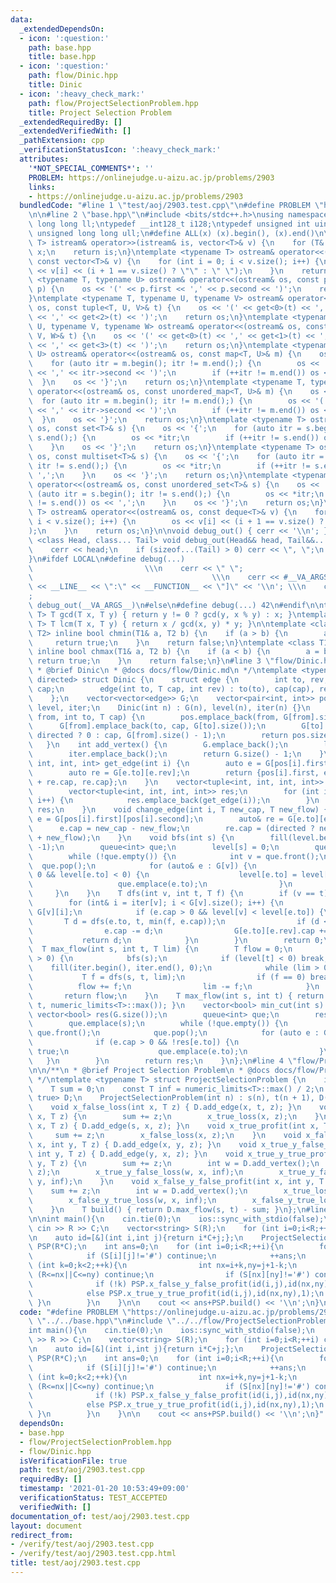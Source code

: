 ```yaml
---
data:
  _extendedDependsOn:
  - icon: ':question:'
    path: base.hpp
    title: base.hpp
  - icon: ':question:'
    path: flow/Dinic.hpp
    title: Dinic
  - icon: ':heavy_check_mark:'
    path: flow/ProjectSelectionProblem.hpp
    title: Project Selection Problem
  _extendedRequiredBy: []
  _extendedVerifiedWith: []
  _pathExtension: cpp
  _verificationStatusIcon: ':heavy_check_mark:'
  attributes:
    '*NOT_SPECIAL_COMMENTS*': ''
    PROBLEM: https://onlinejudge.u-aizu.ac.jp/problems/2903
    links:
    - https://onlinejudge.u-aizu.ac.jp/problems/2903
  bundledCode: "#line 1 \"test/aoj/2903.test.cpp\"\n#define PROBLEM \"https://onlinejudge.u-aizu.ac.jp/problems/2903\"\
    \n\n#line 2 \"base.hpp\"\n#include <bits/stdc++.h>\nusing namespace std;\ntypedef\
    \ long long ll;\ntypedef __int128_t i128;\ntypedef unsigned int uint;\ntypedef\
    \ unsigned long long ull;\n#define ALL(x) (x).begin(), (x).end()\n\ntemplate <typename\
    \ T> istream& operator>>(istream& is, vector<T>& v) {\n    for (T& x : v) is >>\
    \ x;\n    return is;\n}\ntemplate <typename T> ostream& operator<<(ostream& os,\
    \ const vector<T>& v) {\n    for (int i = 0; i < v.size(); i++) {\n        os\
    \ << v[i] << (i + 1 == v.size() ? \"\" : \" \");\n    }\n    return os;\n}\ntemplate\
    \ <typename T, typename U> ostream& operator<<(ostream& os, const pair<T, U>&\
    \ p) {\n    os << '(' << p.first << ',' << p.second << ')';\n    return os;\n\
    }\ntemplate <typename T, typename U, typename V> ostream& operator<<(ostream&\
    \ os, const tuple<T, U, V>& t) {\n    os << '(' << get<0>(t) << ',' << get<1>(t)\
    \ << ',' << get<2>(t) << ')';\n    return os;\n}\ntemplate <typename T, typename\
    \ U, typename V, typename W> ostream& operator<<(ostream& os, const tuple<T, U,\
    \ V, W>& t) {\n    os << '(' << get<0>(t) << ',' << get<1>(t) << ',' << get<2>(t)\
    \ << ',' << get<3>(t) << ')';\n    return os;\n}\ntemplate <typename T, typename\
    \ U> ostream& operator<<(ostream& os, const map<T, U>& m) {\n    os << '{';\n\
    \    for (auto itr = m.begin(); itr != m.end();) {\n        os << '(' << itr->first\
    \ << ',' << itr->second << ')';\n        if (++itr != m.end()) os << ',';\n  \
    \  }\n    os << '}';\n    return os;\n}\ntemplate <typename T, typename U> ostream&\
    \ operator<<(ostream& os, const unordered_map<T, U>& m) {\n    os << '{';\n  \
    \  for (auto itr = m.begin(); itr != m.end();) {\n        os << '(' << itr->first\
    \ << ',' << itr->second << ')';\n        if (++itr != m.end()) os << ',';\n  \
    \  }\n    os << '}';\n    return os;\n}\ntemplate <typename T> ostream& operator<<(ostream&\
    \ os, const set<T>& s) {\n    os << '{';\n    for (auto itr = s.begin(); itr !=\
    \ s.end();) {\n        os << *itr;\n        if (++itr != s.end()) os << ',';\n\
    \    }\n    os << '}';\n    return os;\n}\ntemplate <typename T> ostream& operator<<(ostream&\
    \ os, const multiset<T>& s) {\n    os << '{';\n    for (auto itr = s.begin();\
    \ itr != s.end();) {\n        os << *itr;\n        if (++itr != s.end()) os <<\
    \ ',';\n    }\n    os << '}';\n    return os;\n}\ntemplate <typename T> ostream&\
    \ operator<<(ostream& os, const unordered_set<T>& s) {\n    os << '{';\n    for\
    \ (auto itr = s.begin(); itr != s.end();) {\n        os << *itr;\n        if (++itr\
    \ != s.end()) os << ',';\n    }\n    os << '}';\n    return os;\n}\ntemplate <typename\
    \ T> ostream& operator<<(ostream& os, const deque<T>& v) {\n    for (int i = 0;\
    \ i < v.size(); i++) {\n        os << v[i] << (i + 1 == v.size() ? \"\" : \" \"\
    );\n    }\n    return os;\n}\n\nvoid debug_out() { cerr << '\\n'; }\ntemplate\
    \ <class Head, class... Tail> void debug_out(Head&& head, Tail&&... tail) {\n\
    \    cerr << head;\n    if (sizeof...(Tail) > 0) cerr << \", \";\n    debug_out(move(tail)...);\n\
    }\n#ifdef LOCAL\n#define debug(...)                                          \
    \                         \\\n    cerr << \" \";                             \
    \                                        \\\n    cerr << #__VA_ARGS__ << \" :[\"\
    \ << __LINE__ << \":\" << __FUNCTION__ << \"]\" << '\\n'; \\\n    cerr << \" \"\
    ;                                                                     \\\n   \
    \ debug_out(__VA_ARGS__)\n#else\n#define debug(...) 42\n#endif\n\ntemplate <typename\
    \ T> T gcd(T x, T y) { return y != 0 ? gcd(y, x % y) : x; }\ntemplate <typename\
    \ T> T lcm(T x, T y) { return x / gcd(x, y) * y; }\n\ntemplate <class T1, class\
    \ T2> inline bool chmin(T1& a, T2 b) {\n    if (a > b) {\n        a = b;\n   \
    \     return true;\n    }\n    return false;\n}\ntemplate <class T1, class T2>\
    \ inline bool chmax(T1& a, T2 b) {\n    if (a < b) {\n        a = b;\n       \
    \ return true;\n    }\n    return false;\n}\n#line 3 \"flow/Dinic.hpp\"\n\n/**\n\
    \ * @brief Dinic\n * @docs docs/flow/Dinic.md\n */\ntemplate <typename T, bool\
    \ directed> struct Dinic {\n    struct edge {\n        int to, rev;\n        T\
    \ cap;\n        edge(int to, T cap, int rev) : to(to), cap(cap), rev(rev) {}\n\
    \    };\n    vector<vector<edge>> G;\n    vector<pair<int, int>> pos;\n    vector<int>\
    \ level, iter;\n    Dinic(int n) : G(n), level(n), iter(n) {}\n    int add_edge(int\
    \ from, int to, T cap) {\n        pos.emplace_back(from, G[from].size());\n  \
    \      G[from].emplace_back(to, cap, G[to].size());\n        G[to].emplace_back(from,\
    \ directed ? 0 : cap, G[from].size() - 1);\n        return pos.size() - 1;\n \
    \   }\n    int add_vertex() {\n        G.emplace_back();\n        level.emplace_back();\n\
    \        iter.emplace_back();\n        return G.size() - 1;\n    }\n    tuple<int,\
    \ int, int, int> get_edge(int i) {\n        auto e = G[pos[i].first][pos[i].second];\n\
    \        auto re = G[e.to][e.rev];\n        return {pos[i].first, e.to, e.cap\
    \ + re.cap, re.cap};\n    }\n    vector<tuple<int, int, int, int>> edges() {\n\
    \        vector<tuple<int, int, int, int>> res;\n        for (int i = 0; i < pos.size();\
    \ i++) {\n            res.emplace_back(get_edge(i));\n        }\n        return\
    \ res;\n    }\n    void change_edge(int i, T new_cap, T new_flow) {\n        auto&\
    \ e = G[pos[i].first][pos[i].second];\n        auto& re = G[e.to][e.rev];\n  \
    \      e.cap = new_cap - new_flow;\n        re.cap = (directed ? new_flow : new_cap\
    \ + new_flow);\n    }\n    void bfs(int s) {\n        fill(level.begin(), level.end(),\
    \ -1);\n        queue<int> que;\n        level[s] = 0;\n        que.emplace(s);\n\
    \        while (!que.empty()) {\n            int v = que.front();\n          \
    \  que.pop();\n            for (auto& e : G[v]) {\n                if (e.cap >\
    \ 0 && level[e.to] < 0) {\n                    level[e.to] = level[v] + 1;\n \
    \                   que.emplace(e.to);\n                }\n            }\n   \
    \     }\n    }\n    T dfs(int v, int t, T f) {\n        if (v == t) return f;\n\
    \        for (int& i = iter[v]; i < G[v].size(); i++) {\n            auto& e =\
    \ G[v][i];\n            if (e.cap > 0 && level[v] < level[e.to]) {\n         \
    \       T d = dfs(e.to, t, min(f, e.cap));\n                if (d <= 0) continue;\n\
    \                e.cap -= d;\n                G[e.to][e.rev].cap += d;\n     \
    \           return d;\n            }\n        }\n        return 0;\n    }\n  \
    \  T max_flow(int s, int t, T lim) {\n        T flow = 0;\n        while (lim\
    \ > 0) {\n            bfs(s);\n            if (level[t] < 0) break;\n        \
    \    fill(iter.begin(), iter.end(), 0);\n            while (lim > 0) {\n     \
    \           T f = dfs(s, t, lim);\n                if (f == 0) break;\n      \
    \          flow += f;\n                lim -= f;\n            }\n        }\n \
    \       return flow;\n    }\n    T max_flow(int s, int t) { return max_flow(s,\
    \ t, numeric_limits<T>::max()); }\n    vector<bool> min_cut(int s) {\n       \
    \ vector<bool> res(G.size());\n        queue<int> que;\n        res[s] = true;\n\
    \        que.emplace(s);\n        while (!que.empty()) {\n            int v =\
    \ que.front();\n            que.pop();\n            for (auto e : G[v]) {\n  \
    \              if (e.cap > 0 && !res[e.to]) {\n                    res[e.to] =\
    \ true;\n                    que.emplace(e.to);\n                }\n         \
    \   }\n        }\n        return res;\n    }\n};\n#line 4 \"flow/ProjectSelectionProblem.hpp\"\
    \n\n/**\n * @brief Project Selection Problem\n * @docs docs/flow/ProjectSelectionProblem.md\n\
    \ */\ntemplate <typename T> struct ProjectSelectionProblem {\n    int s, t;\n\
    \    T sum = 0;\n    const T inf = numeric_limits<T>::max() / 2;\n    Dinic<T,\
    \ true> D;\n    ProjectSelectionProblem(int n) : s(n), t(n + 1), D(n + 2) {}\n\
    \    void x_false_loss(int x, T z) { D.add_edge(x, t, z); }\n    void x_false_profit(int\
    \ x, T z) {\n        sum += z;\n        x_true_loss(x, z);\n    }\n    void x_true_loss(int\
    \ x, T z) { D.add_edge(s, x, z); }\n    void x_true_profit(int x, T z) {\n   \
    \     sum += z;\n        x_false_loss(x, z);\n    }\n    void x_false_y_true_loss(int\
    \ x, int y, T z) { D.add_edge(x, y, z); }\n    void x_true_y_false_loss(int x,\
    \ int y, T z) { D.add_edge(y, x, z); }\n    void x_true_y_true_profit(int x, int\
    \ y, T z) {\n        sum += z;\n        int w = D.add_vertex();\n        x_false_loss(w,\
    \ z);\n        x_true_y_false_loss(w, x, inf);\n        x_true_y_false_loss(w,\
    \ y, inf);\n    }\n    void x_false_y_false_profit(int x, int y, T z) {\n    \
    \    sum += z;\n        int w = D.add_vertex();\n        x_true_loss(w, z);\n\
    \        x_false_y_true_loss(w, x, inf);\n        x_false_y_true_loss(w, y, inf);\n\
    \    }\n    T build() { return D.max_flow(s, t) - sum; }\n};\n#line 5 \"test/aoj/2903.test.cpp\"\
    \n\nint main(){\n    cin.tie(0);\n    ios::sync_with_stdio(false);\n    int R,C;\
    \ cin >> R >> C;\n    vector<string> S(R);\n    for (int i=0;i<R;++i) cin >> S[i];\n\
    \n    auto id=[&](int i,int j){return i*C+j;};\n    ProjectSelectionProblem<int>\
    \ PSP(R*C);\n    int ans=0;\n    for (int i=0;i<R;++i){\n        for (int j=0;j<C;++j){\n\
    \            if (S[i][j]!='#') continue;\n            ++ans;\n            for\
    \ (int k=0;k<2;++k){\n                int nx=i+k,ny=j+1-k;\n                if\
    \ (R<=nx||C<=ny) continue;\n                if (S[nx][ny]!='#') continue;\n  \
    \              if (!k) PSP.x_false_y_false_profit(id(i,j),id(nx,ny),1);\n    \
    \            else PSP.x_true_y_true_profit(id(i,j),id(nx,ny),1);\n           \
    \ }\n        }\n    }\n\n    cout << ans+PSP.build() << '\\n';\n}\n"
  code: "#define PROBLEM \"https://onlinejudge.u-aizu.ac.jp/problems/2903\"\n\n#include\
    \ \"../../base.hpp\"\n#include \"../../flow/ProjectSelectionProblem.hpp\"\n\n\
    int main(){\n    cin.tie(0);\n    ios::sync_with_stdio(false);\n    int R,C; cin\
    \ >> R >> C;\n    vector<string> S(R);\n    for (int i=0;i<R;++i) cin >> S[i];\n\
    \n    auto id=[&](int i,int j){return i*C+j;};\n    ProjectSelectionProblem<int>\
    \ PSP(R*C);\n    int ans=0;\n    for (int i=0;i<R;++i){\n        for (int j=0;j<C;++j){\n\
    \            if (S[i][j]!='#') continue;\n            ++ans;\n            for\
    \ (int k=0;k<2;++k){\n                int nx=i+k,ny=j+1-k;\n                if\
    \ (R<=nx||C<=ny) continue;\n                if (S[nx][ny]!='#') continue;\n  \
    \              if (!k) PSP.x_false_y_false_profit(id(i,j),id(nx,ny),1);\n    \
    \            else PSP.x_true_y_true_profit(id(i,j),id(nx,ny),1);\n           \
    \ }\n        }\n    }\n\n    cout << ans+PSP.build() << '\\n';\n}"
  dependsOn:
  - base.hpp
  - flow/ProjectSelectionProblem.hpp
  - flow/Dinic.hpp
  isVerificationFile: true
  path: test/aoj/2903.test.cpp
  requiredBy: []
  timestamp: '2021-01-20 10:53:49+09:00'
  verificationStatus: TEST_ACCEPTED
  verifiedWith: []
documentation_of: test/aoj/2903.test.cpp
layout: document
redirect_from:
- /verify/test/aoj/2903.test.cpp
- /verify/test/aoj/2903.test.cpp.html
title: test/aoj/2903.test.cpp
---
```

